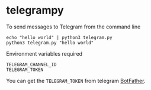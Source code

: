 # telegrampy

To send messages to Telegram from the command line

    echo "hello world" | python3 telegram.py
    python3 telegram.py "hello world"

Environment variables required

    TELEGRAM_CHANNEL_ID
    TELEGRAM_TOKEN

You can get the `TELEGRAM_TOKEN` from telegram [BotFather](https://core.telegram.org/bots/tutorial#obtain-your-bot-token).
